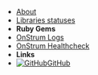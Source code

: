 - [About](about)
- [Libraries statuses](on-strum-family)
- **Ruby Gems**
- [OnStrum Logs](https://on-strum.org/ruby-on-strum-logs ':target=_self')
- [OnStrum Healthcheck](https://on-strum.org/ruby-on-strum-healthcheck ':target=_self')
- **Links**
- [![GitHub](https://icongr.am/devicon/github-original.svg?color=808080&size=16)GitHub](https://github.com/on-strum)
